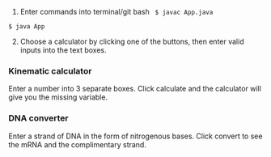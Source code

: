 
1. Enter commands into terminal/git bash
` $ javac App.java` 
  
` $ java App `

2. Choose a calculator by clicking one of the buttons, then enter valid inputs into the text boxes.

### Kinematic calculator
Enter a number into 3 separate boxes. Click calculate and the calculator will give you the missing variable.

### DNA converter
Enter a strand of DNA in the form of nitrogenous bases. Click convert to see the mRNA and the complimentary strand.